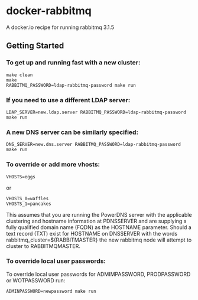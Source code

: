 # docker-rabbitmq

A docker.io recipe for running rabbitmq 3.1.5 


## Getting Started

### To get up and running fast with a new cluster:

	make clean
	make
	RABBITMQ_PASSWORD=ldap-rabbitmq-password make run

### If you need to use a different LDAP server:

	LDAP_SERVER=new.ldap.server RABBITMQ_PASSWORD=ldap-rabbitmq-password make run

### A new DNS server can be similarly specified:

	DNS_SERVER=new.dns.server RABBITMQ_PASSWORD=ldap-rabbitmq-password make run

### To override or add more vhosts:

	VHOSTS=eggs

or

	VHOSTS_0=waffles
	VHOSTS_1=pancakes

This assumes that you are running the PowerDNS server with the applicable clustering and hostname information at PDNSSERVER and are supplying a fully qualified domain name (FQDN) as the HOSTNAME parameter.  Should a text record (TXT) exist for HOSTNAME on DNSSERVER with the words rabbitmq_cluster=${RABBITMASTER} the new rabbitmq node will attempt to cluster to RABBITMQMASTER.

### To override local user passwords:

To override local user passwords for ADMIMPASSWORD, PRODPASSWORD or WOTPASSWORD run:

	ADMINPASSWORD=newpassword make run
